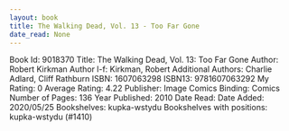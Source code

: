 ```yaml
---
layout: book
title: The Walking Dead, Vol. 13 - Too Far Gone
date_read: None
---
```


Book Id: 9018370
Title: The Walking Dead, Vol. 13: Too Far Gone
Author: Robert Kirkman
Author l-f: Kirkman, Robert
Additional Authors: Charlie Adlard, Cliff Rathburn
ISBN: 1607063298
ISBN13: 9781607063292
My Rating: 0
Average Rating: 4.22
Publisher: Image Comics
Binding: Comics
Number of Pages: 136
Year Published: 2010
Date Read: 
Date Added: 2020/05/25
Bookshelves: kupka-wstydu
Bookshelves with positions: kupka-wstydu (#1410)

